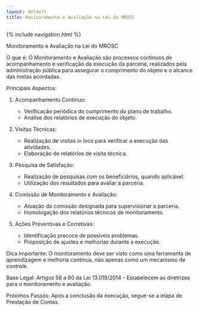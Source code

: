 ```yaml
---
layout: default
title: Monitoramento e Avaliação na Lei do MROSC
---
```


{% include navigation.html %}

<script>
document.documentElement.lang = 'pt-BR';
</script>

Monitoramento e Avaliação na Lei do MROSC

O que é:
O Monitoramento e Avaliação são processos contínuos de acompanhamento e verificação da execução da parceria, realizados pela administração pública para assegurar o cumprimento do objeto e o alcance das metas acordadas.

Principais Aspectos:

1. Acompanhamento Contínuo:
   - Verificação periódica do cumprimento do plano de trabalho.
   - Análise dos relatórios de execução do objeto.

2. Visitas Técnicas:
   - Realização de visitas in loco para verificar a execução das atividades.
   - Elaboração de relatórios de visita técnica.

3. Pesquisa de Satisfação:
   - Realização de pesquisas com os beneficiários, quando aplicável.
   - Utilização dos resultados para avaliar a parceria.

4. Comissão de Monitoramento e Avaliação:
   - Atuação da comissão designada para supervisionar a parceria.
   - Homologação dos relatórios técnicos de monitoramento.

5. Ações Preventivas e Corretivas:
   - Identificação precoce de possíveis problemas.
   - Proposição de ajustes e melhorias durante a execução.

Dica Importante:
O monitoramento deve ser visto como uma ferramenta de aprendizagem e melhoria contínua, não apenas como um mecanismo de controle.

Base Legal:
Artigos 58 a 60 da Lei 13.019/2014 - Estabelecem as diretrizes para o monitoramento e avaliação.

Próximos Passos:
Após a conclusão da execução, segue-se a etapa de Prestação de Contas.

